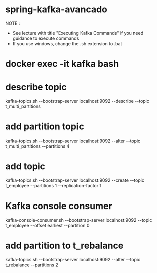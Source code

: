 # spring-kafka-avancado

NOTE :
- See lecture with title "Executing Kafka Commands" if you need guidance to execute commands
- If you use windows, change the .sh extension to .bat

# docker exec -it kafka bash

# describe topic
kafka-topics.sh --bootstrap-server localhost:9092 --describe --topic t_multi_partitions

# add partition topic
kafka-topics.sh --bootstrap-server localhost:9092 --alter --topic t_multi_partitions --partitions 4

# add topic
kafka-topics.sh --bootstrap-server localhost:9092 --create --topic t_employee --partitions 1 --replication-factor 1

# Kafka console consumer
kafka-console-consumer.sh --bootstrap-server localhost:9092 --topic t_employee --offset earliest --partition 0

# add partition to t_rebalance
kafka-topics.sh --bootstrap-server localhost:9092 --alter --topic t_rebalance --partitions 2